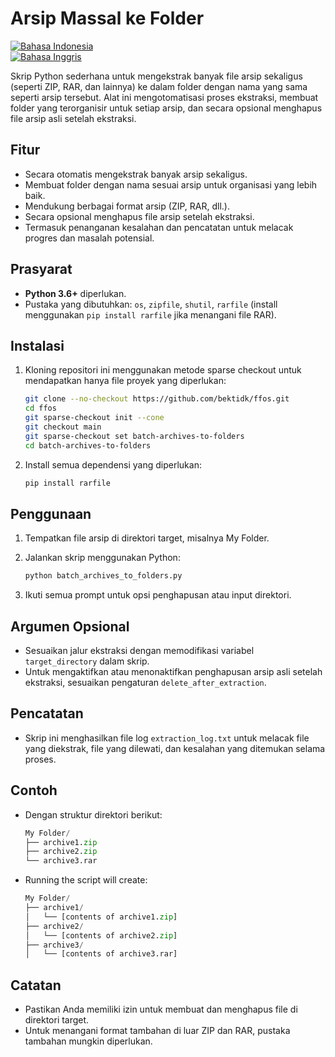# Arsip Massal ke Folder

[![Bahasa Indonesia](https://img.shields.io/badge/lang-Indonesia-red)](README.id.md) <br>
[![Bahasa Inggris](https://img.shields.io/badge/lang-English-blue)](README.md)  

Skrip Python sederhana untuk mengekstrak banyak file arsip sekaligus (seperti ZIP, RAR, dan lainnya) ke dalam folder dengan nama yang sama seperti arsip tersebut. Alat ini mengotomatisasi proses ekstraksi, membuat folder yang terorganisir untuk setiap arsip, dan secara opsional menghapus file arsip asli setelah ekstraksi.

## Fitur

- Secara otomatis mengekstrak banyak arsip sekaligus.
- Membuat folder dengan nama sesuai arsip untuk organisasi yang lebih baik.
- Mendukung berbagai format arsip (ZIP, RAR, dll.).
- Secara opsional menghapus file arsip setelah ekstraksi.
- Termasuk penanganan kesalahan dan pencatatan untuk melacak progres dan masalah potensial.

## Prasyarat

- **Python 3.6+** diperlukan.
- Pustaka yang dibutuhkan: `os`, `zipfile`, `shutil`, `rarfile` (install menggunakan `pip install rarfile` jika menangani file RAR).

## Instalasi

1. Kloning repositori ini menggunakan metode sparse checkout untuk mendapatkan hanya file proyek yang diperlukan:
   
    ```bash
   git clone --no-checkout https://github.com/bektidk/ffos.git
   cd ffos
   git sparse-checkout init --cone
   git checkout main
   git sparse-checkout set batch-archives-to-folders
   cd batch-archives-to-folders
   ```

2. Install semua dependensi yang diperlukan:

   ```bash
   pip install rarfile
   ```

## Penggunaan

1. Tempatkan file arsip di direktori target, misalnya My Folder.

2. Jalankan skrip menggunakan Python:

   ```bash
   python batch_archives_to_folders.py
   ```
   
3. Ikuti semua prompt untuk opsi penghapusan atau input direktori.

## Argumen Opsional

- Sesuaikan jalur ekstraksi dengan memodifikasi variabel `target_directory` dalam skrip.
- Untuk mengaktifkan atau menonaktifkan penghapusan arsip asli setelah ekstraksi, sesuaikan pengaturan `delete_after_extraction`.

## Pencatatan

- Skrip ini menghasilkan file log `extraction_log.txt` untuk melacak file yang diekstrak, file yang dilewati, dan kesalahan yang ditemukan selama proses.

## Contoh

- Dengan struktur direktori berikut:

  ```python
  My Folder/
  ├── archive1.zip
  ├── archive2.zip
  └── archive3.rar
  ```

- Running the script will create:

  ```python
  My Folder/
  ├── archive1/
  │   └── [contents of archive1.zip]
  ├── archive2/
  │   └── [contents of archive2.zip]
  ├── archive3/
  │   └── [contents of archive3.rar]
  ```

## Catatan

- Pastikan Anda memiliki izin untuk membuat dan menghapus file di direktori target.
- Untuk menangani format tambahan di luar ZIP dan RAR, pustaka tambahan mungkin diperlukan.
